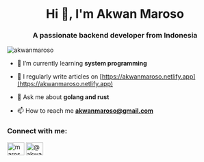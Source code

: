 <h1 align="center">Hi 👋, I'm Akwan Maroso</h1>
<h3 align="center">A passionate backend developer from Indonesia</h3>

<p align="left"> <img src="https://komarev.com/ghpvc/?username=akwanmaroso&label=Profile%20views&color=0e75b6&style=flat" alt="akwanmaroso" /> </p>

- 🌱 I’m currently learning **system programming**

- 📝 I regularly write articles on [https://akwanmaroso.netlify.app](https://akwanmaroso.netlify.app)

- 💬 Ask me about **golang and rust**

- 📫 How to reach me **akwanmaroso@gmail.com**

<h3 align="left">Connect with me:</h3>
<p align="left">
<a href="https://twitter.com/maroso_akwan" target="blank"><img align="center" src="https://raw.githubusercontent.com/rahuldkjain/github-profile-readme-generator/master/src/images/icons/Social/twitter.svg" alt="maroso_akwan" height="30" width="40" /></a>
<a href="https://medium.com/@akwanmaroso" target="blank"><img align="center" src="https://raw.githubusercontent.com/rahuldkjain/github-profile-readme-generator/master/src/images/icons/Social/medium.svg" alt="@akwanmaroso" height="30" width="40" /></a>
</p>
